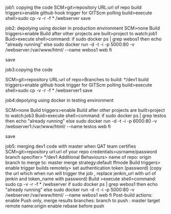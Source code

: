 job1: copying the code
SCM>git>repository URL:url of repo
build triggers>enable github hook trigger for GITScm polling
build>execute shell>sudo cp -v -r -f  * /webserver
save

job2: depolying using docker in production environment
SCM>none
Build triggers>enable Build after other projects are built>project to watch:job1
Buid>execute shell>command:
if sudo docker ps | grep  webos1
then 
echo "already running"
else
sudo docker run -d -t -i -p  5000:80 -v /webserver:/var/www/html/ --name webos1 web 
fi

save

job3:copying the code

SCM>git>repository URL:url of repo>Branches to build: */dev1
build triggers>enable github hook trigger for GITScm polling
build>execute shell>sudo cp -v -r -f  * /webserver1
save

job4:depolying using docker in testing environment

SCM>none
Build triggers>enable Build after other projects are built>project to watch:job3
Buid>execute shell>command:
if sudo docker ps | grep testos
then 
echo "already running"
else
sudo docker run -d -t -i -p  6000:80 -v /webserver1:/var/www/html/ --name testos web
fi

save


job5: merging dev1 code with master when QAT team certifies
SCM>git>repository url:url of your repo
credentials>usrname/password
branch specifier> */dev1
Additional Behaviours>
name of repo: origin
branch to merge to: master
merge strategy:default
ffmode
Build triggers> enable trigger builds remotely> set authentication token (password)
(copy the url  which when run will trigger the job , replace jenkin_url with url of jenkin and token_name with password)
Build >execute shell>command:
sudo cp -v -r -f  * /webserver
if sudo docker ps | grep  webos1
then 
echo "already running"
else
sudo docker run -d -t -i -p  5000:80 -v /webserver:/var/www/html/ --name webos1 web 
fi
Post-build actions:
enable Push only, merge results
branches: branch to push : master
target remote name:origin
enable rebase before push

